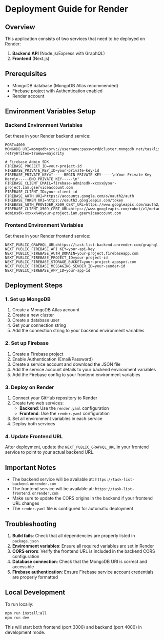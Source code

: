 # Deployment Guide for Render

## Overview
This application consists of two services that need to be deployed on Render:
1. **Backend API** (Node.js/Express with GraphQL)
2. **Frontend** (Next.js)

## Prerequisites
- MongoDB database (MongoDB Atlas recommended)
- Firebase project with Authentication enabled
- Render account

## Environment Variables Setup

### Backend Environment Variables
Set these in your Render backend service:

```
PORT=4000
MONGODB_URI=mongodb+srv://username:password@cluster.mongodb.net/tasklist?retryWrites=true&w=majority

# Firebase Admin SDK
FIREBASE_PROJECT_ID=your-project-id
FIREBASE_PRIVATE_KEY_ID=your-private-key-id
FIREBASE_PRIVATE_KEY="-----BEGIN PRIVATE KEY-----\nYour Private Key Here\n-----END PRIVATE KEY-----\n"
FIREBASE_CLIENT_EMAIL=firebase-adminsdk-xxxxx@your-project.iam.gserviceaccount.com
FIREBASE_CLIENT_ID=your-client-id
FIREBASE_AUTH_URI=https://accounts.google.com/o/oauth2/auth
FIREBASE_TOKEN_URI=https://oauth2.googleapis.com/token
FIREBASE_AUTH_PROVIDER_X509_CERT_URL=https://www.googleapis.com/oauth2/v1/certs
FIREBASE_CLIENT_X509_CERT_URL=https://www.googleapis.com/robot/v1/metadata/x509/firebase-adminsdk-xxxxx%40your-project.iam.gserviceaccount.com
```

### Frontend Environment Variables
Set these in your Render frontend service:

```
NEXT_PUBLIC_GRAPHQL_URL=https://task-list-backend.onrender.com/graphql
NEXT_PUBLIC_FIREBASE_API_KEY=your-api-key
NEXT_PUBLIC_FIREBASE_AUTH_DOMAIN=your-project.firebaseapp.com
NEXT_PUBLIC_FIREBASE_PROJECT_ID=your-project-id
NEXT_PUBLIC_FIREBASE_STORAGE_BUCKET=your-project.appspot.com
NEXT_PUBLIC_FIREBASE_MESSAGING_SENDER_ID=your-sender-id
NEXT_PUBLIC_FIREBASE_APP_ID=your-app-id
```

## Deployment Steps

### 1. Set up MongoDB
1. Create a MongoDB Atlas account
2. Create a new cluster
3. Create a database user
4. Get your connection string
5. Add the connection string to your backend environment variables

### 2. Set up Firebase
1. Create a Firebase project
2. Enable Authentication (Email/Password)
3. Create a service account and download the JSON file
4. Add the service account details to your backend environment variables
5. Add the Firebase config to your frontend environment variables

### 3. Deploy on Render
1. Connect your GitHub repository to Render
2. Create two web services:
   - **Backend**: Use the `render.yaml` configuration
   - **Frontend**: Use the `render.yaml` configuration
3. Set all environment variables in each service
4. Deploy both services

### 4. Update Frontend URL
After deployment, update the `NEXT_PUBLIC_GRAPHQL_URL` in your frontend service to point to your actual backend URL.

## Important Notes

- The backend service will be available at: `https://task-list-backend.onrender.com`
- The frontend service will be available at: `https://task-list-frontend.onrender.com`
- Make sure to update the CORS origins in the backend if your frontend URL changes
- The `render.yaml` file is configured for automatic deployment

## Troubleshooting

1. **Build fails**: Check that all dependencies are properly listed in `package.json`
2. **Environment variables**: Ensure all required variables are set in Render
3. **CORS errors**: Verify the frontend URL is included in the backend CORS configuration
4. **Database connection**: Check that the MongoDB URI is correct and accessible
5. **Firebase authentication**: Ensure Firebase service account credentials are properly formatted

## Local Development
To run locally:
```bash
npm run install:all
npm run dev
```

This will start both frontend (port 3000) and backend (port 4000) in development mode. 